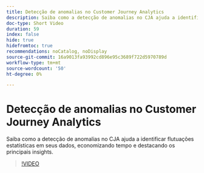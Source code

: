 ```yaml
---
title: Detecção de anomalias no Customer Journey Analytics
description: Saiba como a detecção de anomalias no CJA ajuda a identificar flutuações estatísticas em seus dados, economizando tempo e destacando os principais insights.
doc-type: Short Video
duration: 59
index: false
hide: true
hidefromtoc: true
recommendations: noCatalog, noDisplay
source-git-commit: 16a9013fa93992cd896e95c3689f722d5970789d
workflow-type: tm+mt
source-wordcount: '50'
ht-degree: 0%

---
```



# Detecção de anomalias no Customer Journey Analytics

Saiba como a detecção de anomalias no CJA ajuda a identificar flutuações estatísticas em seus dados, economizando tempo e destacando os principais insights.

<!-- 72_S106_3442453_58_anomaly-detection-in-customer-journey-analytics -->
>[!VIDEO](https://video.tv.adobe.com/v/3458302/?learn=on&enablevpops=true)
